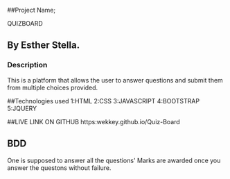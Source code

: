 ##Project Name;

QUIZBOARD
## By Esther Stella.

### Description
This is a platform that allows the user to answer questions and submit them from  multiple choices provided.

##Technologies used
1:HTML
2:CSS
3:JAVASCRIPT
4:BOOTSTRAP
5:JQUERY

##LIVE LINK ON GITHUB
https:wekkey.github.io/Quiz-Board

## BDD

One is supposed to answer all the questions'
Marks are awarded once you answer the questons without failure.
